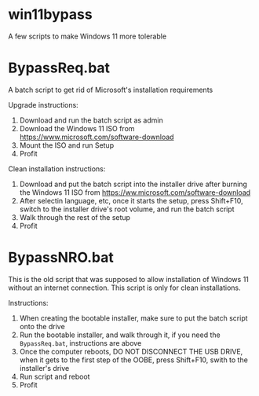 # win11bypass
A few scripts to make Windows 11 more tolerable

# BypassReq.bat
A batch script to get rid of Microsoft's installation requirements

Upgrade instructions:
1. Download and run the batch script as admin
2. Download the Windows 11 ISO from https://www.microsoft.com/software-download
3. Mount the ISO and run Setup
4. Profit

Clean installation instructions:
1. Download and put the batch script into the installer drive after burning the Windows 11 ISO from https://ww.microsoft.com/software-download
2. After selectin language, etc, once it starts the setup, press Shift+F10, switch to the installer drive's root volume, and run the batch script
3. Walk through the rest of the setup
4. Profit

# BypassNRO.bat
This is the old script that was supposed to allow installation of Windows 11 without an internet connection. This script is only for clean installations.

Instructions:
1. When creating the bootable installer, make sure to put the batch script onto the drive
2. Run the bootable installer, and walk through it, if you need the `BypassReq.bat`, instructions are above
3. Once the computer reboots, DO NOT DISCONNECT THE USB DRIVE, when it gets to the first step of the OOBE, press Shift+F10, swith to the installer's drive
4. Run script and reboot
5. Profit